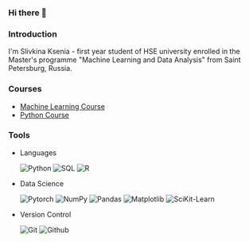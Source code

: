 ### Hi there 👋

### Introduction

I'm Slivkina Ksenia - first year student of HSE university enrolled in the Master's programme "Machine Learning and Data Analysis" from Saint Petersburg, Russia.

### Courses

- [Machine Learning Course](https://github.com/Ksenia28-S/MachineLearning.git) 
- [Python Course](https://github.com/Ksenia28-S/PracticePython.git) 

### Tools
- Languages

  ![Python](https://img.shields.io/badge/-Python-000000?style=for-the-badge&logo=python&logoColor=FFFB00)
  ![SQL](https://img.shields.io/badge/-SQL-000000?style=for-the-badge&logo=sqlite&logoColor=2F8AC7)
  ![R](https://img.shields.io/badge/-R-000000?style=for-the-badge&logo=r&logoColor=1B6BC7)
  
- Data Science

  ![Pytorch](https://img.shields.io/badge/-Pytorch-000000?style=for-the-badge&logo=pytorch&logoColor=FF5E00)
  ![NumPy](https://img.shields.io/badge/-NumPy-000000?style=for-the-badge&logo=numpy&logoColor=008CFF)
  ![Pandas](https://img.shields.io/badge/-Pandas-000000?style=for-the-badge&logo=pandas&logoColor=C800FF)
  ![Matplotlib](https://img.shields.io/badge/-Matplotlib-000000?style=for-the-badge&logo=matplotlib&logoColor=FFBF00)
  ![SciKit-Learn](https://img.shields.io/badge/-scikitlearn-000000?style=for-the-badge&logo=scikitlearn&logoColor=#F7931E)
  


- Version Control

  ![Git](https://img.shields.io/badge/-Git-000000?style=for-the-badge&logo=git&logoColor=74900)
  ![Github](https://img.shields.io/badge/-Github-000000?style=for-the-badge&logo=github&logoColor=FFFFFF)
